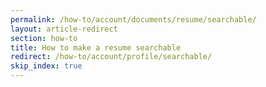 ```yaml
---
permalink: /how-to/account/documents/resume/searchable/
layout: article-redirect
section: how-to
title: How to make a resume searchable
redirect: /how-to/account/profile/searchable/
skip_index: true
---
```

